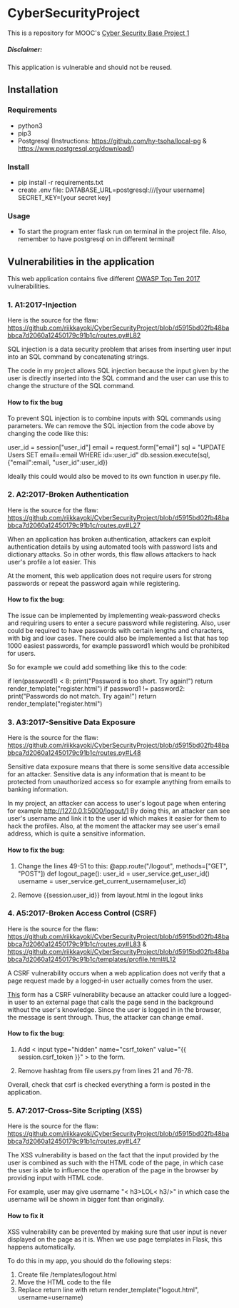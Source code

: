# CyberSecurityProject

This is a repository for MOOC's [Cyber Security Base Project 1](https://cybersecuritybase.mooc.fi/module-3.1)


##### Disclaimer:
This application is vulnerable and should not be reused.

## Installation
### Requirements
* python3
* pip3
* Postgresql (Instructions: https://github.com/hy-tsoha/local-pg & https://www.postgresql.org/download/)

### Install
* pip install -r requirements.txt
* create .env file:
    DATABASE_URL=postgresql:///[your username]
    SECRET_KEY=[your secret key]
### Usage
* To start the program enter flask run on terminal in the project file. Also, remember to have postgresql on in different terminal!

## Vulnerabilities in the application

This web application contains five different [OWASP Top Ten 2017](https://owasp.org/www-project-top-ten/) vulnerabilities.

### 1. A1:2017-Injection

Here is the source for the flaw: https://github.com/riikkayoki/CyberSecurityProject/blob/d5915bd02fb48babbca7d2060a12450179c91b1c/routes.py#L82

SQL injection is a data security problem that arises from inserting user input into an SQL command by concatenating strings.

The code in my project allows SQL injection because the input given by the user is directly inserted into the SQL command and the user can use this to change the structure of the SQL command.

#### How to fix the bug

To prevent SQL injection is to combine inputs with SQL commands using parameters. We can remove the SQL injection from the code above by changing the code like this:

user_id = session["user_id"]
email = request.form["email"]
sql = "UPDATE Users SET email=:email WHERE id=:user_id"
db.session.execute(sql, {"email":email, "user_id":user_id})

Ideally this could would also be moved to its own function in user.py file. 

### 2. A2:2017-Broken Authentication

Here is the source for the flaw: https://github.com/riikkayoki/CyberSecurityProject/blob/d5915bd02fb48babbca7d2060a12450179c91b1c/routes.py#L27


When an application has broken authentication, attackers can exploit authentication details by using automated tools with password lists and dictionary attacks. So in other words, this flaw allows attackers to hack user's profile a lot easier. This

At the moment, this web application does not require users for strong passwords or repeat the password again while registering.

#### How to fix the bug:

The issue can be implemented by implementing weak-password checks and requiring users to enter a secure password while registering. Also, user could be required to have passwords with certain lengths and characters, with big and low cases. There could also be implemented a list that has top 1000 easiest passwords, for example password1 which would be prohibited for users.

So for example we could add something like this to the code:

if len(password1) < 8:
    print("Password is too short. Try again!")
    return render_template("register.html")
if password1 != password2:
    print("Passwords do not match. Try again!")
    return render_template("register.html")

### 3. A3:2017-Sensitive Data Exposure

Here is the source for the flaw: https://github.com/riikkayoki/CyberSecurityProject/blob/d5915bd02fb48babbca7d2060a12450179c91b1c/routes.py#L48

Sensitive data exposure means that there is some sensitive data accessible for an attacker. Sensitive data is any information that is meant to be protected from unauthorized access so for example anything from emails to banking information.

In my project, an attacker can access to user's logout page when entering for example http://127.0.0.1:5000/logout/1
By doing this, an attacker can see user's username and link it to the user id which makes it easier for them to hack the profiles. Also, at the moment the attacker may see user's email address, which is quite a sensitive information. 

#### How to fix the bug:

1. Change the lines 49-51 to this:
@app.route("/logout", methods=["GET", "POST"])
def logout_page():
    user_id = user_service.get_user_id()
    username = user_service.get_current_username(user_id)

2. Remove {{session.user_id}} from layout.html in the logout links

### 4. A5:2017-Broken Access Control (CSRF)

Here is the source for the flaw: https://github.com/riikkayoki/CyberSecurityProject/blob/d5915bd02fb48babbca7d2060a12450179c91b1c/routes.py#L83 & https://github.com/riikkayoki/CyberSecurityProject/blob/d5915bd02fb48babbca7d2060a12450179c91b1c/templates/profile.html#L12

A CSRF vulnerability occurs when a web application does not verify that a page request made by a logged-in user actually comes from the user.

[This](https://github.com/riikkayoki/CyberSecurityProject/blob/d5915bd02fb48babbca7d2060a12450179c91b1c/templates/profile.html#L12) form has a CSRF vulnerability because an attacker could lure a logged-in user to an external page that calls the page send in the background without the user's knowledge. Since the user is logged in in the browser, the message is sent through. Thus, the attacker can change email.

#### How to fix the bug:

1. Add < input type="hidden" name="csrf_token" value="{{ session.csrf_token }}" > to the form.

2. Remove hashtag from file users.py from lines 21 and 76-78.

Overall, check that csrf is checked everything a form is posted in the application.

### 5. A7:2017-Cross-Site Scripting (XSS)

Here is the source for the flaw: https://github.com/riikkayoki/CyberSecurityProject/blob/d5915bd02fb48babbca7d2060a12450179c91b1c/routes.py#L47

The XSS vulnerability is based on the fact that the input provided by the user is combined as such with the HTML code of the page, in which case the user is able to influence the operation of the page in the browser by providing input with HTML code.

For example, user may give username "< h3>LOL< h3/>" in which case the username will be shown in bigger font than originally.

#### How to fix it

XSS vulnerability can be prevented by making sure that user input is never displayed on the page as it is. When we use page templates in Flask, this happens automatically.

To do this in my app, you should do the following steps:

1. Create file /templates/logout.html
2. Move the HTML code to the file
3. Replace return line with return render_template("logout.html", username=username)

